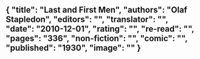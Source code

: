 {
 "title": "Last and First Men",
 "authors": "Olaf Stapledon",
 "editors": "",
 "translator": "",
 "date": "2010-12-01",
 "rating": "",
 "re-read": "",
 "pages": "336",
 "non-fiction": "",
 "comic": "",
 "published": "1930",
 "image": ""
}
---

